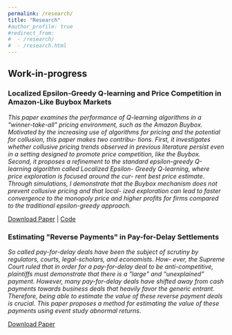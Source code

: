```yaml
---
permalink: /research/
title: "Research"
#author_profile: true
#redirect_from: 
#  - /research/
#  - /research.html
---
```


Work-in-progress
------


### Localized Epsilon-Greedy Q-learning and Price Competition in Amazon-Like Buybox Markets

*This paper examines the performance of Q-learning algorithms in a "winner-take-all" pricing environment, such as the Amazon Buybox. Motivated by the increasing use of algorithms for pricing and the potential for collusion, this paper makes two contribu- tions. First, it investigates whether collusive pricing trends observed in previous literature persist even in a setting designed to promote price competition, like the Buybox. Second, it proposes a refinement to the standard epsilon-greedy Q-learning algorithm called Localized Epsilon- Greedy Q-learning, where price exploration is focused around the cur- rent best price estimate. Through simulations, I demonstrate that the Buybox mechanism does not prevent collusive pricing and that local- ized exploration can lead to faster convergence to the monopoly price and higher profits for firms compared to the traditional epsilon-greedy approach.*

[Download Paper](https://hashemamireh.github.io/files/ai_collusion.pdf) \| [Code](https://github.com/hashemamireh/ai-pricing-amazon-boybox-simulation)


### Estimating "Reverse Payments" in Pay-for-Delay Settlements

*So called pay-for-delay deals have been the subject of scrutiny by regulators, courts, legal-scholars, and economists. How- ever, the Supreme Court ruled that in order for a pay-for-delay deal to be anti-competitive, plaintiffs must demonstrate that there is a "large" and "unexplained" payment. However, many pay-for-delay deals have shifted away from cash payments towards business deals that heavily favor the generic entrant. Therefore, being able to estimate the value of these reverse payment deals is crucial. This paper proposes a method for estimating the value of these payments using event study abnormal returns.*

[Download Paper](https://hashemamireh.github.io/files/reverse_payments.pdf)


